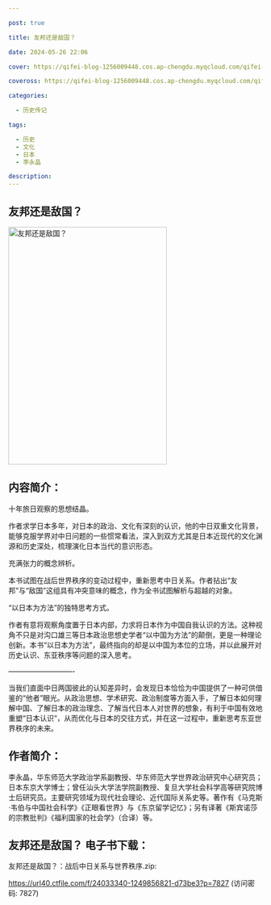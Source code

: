 ```yaml
---

post: true

title: 友邦还是敌国？

date: 2024-05-26 22:06

cover: https://qifei-blog-1256009448.cos.ap-chengdu.myqcloud.com/qifei-blog/662f5c390ea9cb1403bd5285.jpg

coveross: https://qifei-blog-1256009448.cos.ap-chengdu.myqcloud.com/qifei-blog/662f5c390ea9cb1403bd5285.jpg

categories:

  - 历史传记

tags:

  - 历史
  - 文化
  - 日本
  - 李永晶

description:
---
```


## 友邦还是敌国？
<img alt="友邦还是敌国？ " class="aligncenter loading" data-was-processed="true" decoding="async" fetchpriority="high" height="471" src="https://qifei-blog-1256009448.cos.ap-chengdu.myqcloud.com/qifei-blog/662f5c390ea9cb1403bd5285.jpg " style="cursor: zoom-in;" width="314"/>

## 内容简介：

十年旅日观察的思想结晶。

作者求学日本多年，对日本的政治、文化有深刻的认识，他的中日双重文化背景，能够克服学界对中日问题的一些惯常看法，深入到双方尤其是日本近现代的文化渊源和历史深处，梳理演化日本当代的意识形态。

充满张力的概念辨析。

本书试图在战后世界秩序的变动过程中，重新思考中日关系。作者拈出“友邦”与“敌国”这组具有冲突意味的概念，作为全书试图解析与超越的对象。

“以日本为方法”的独特思考方式。

作者有意将观察角度置于日本内部，力求将日本作为中国自我认识的方法。这种视角不只是对沟口雄三等日本政治思想史学者“以中国为方法”的颠倒，更是一种理论创新。本书“以日本为方法”，最终指向的却是以中国为本位的立场，并以此展开对历史认识、东亚秩序等问题的深入思考。

—————————-

当我们直面中日两国彼此的认知差异时，会发现日本恰恰为中国提供了一种可供借鉴的“他者”眼光。从政治思想、学术研究、政治制度等方面入手，了解日本如何理解中国、了解日本的政治理念、了解当代日本人对世界的想象，有利于中国有效地重塑“日本认识”，从而优化与日本的交往方式，并在这一过程中，重新思考东亚世界秩序的未来。

## 作者简介：

李永晶，华东师范大学政治学系副教授、华东师范大学世界政治研究中心研究员；日本东京大学博士；曾任汕头大学法学院副教授、复旦大学社会科学高等研究院博士后研究员。主要研究领域为现代社会理论、近代国际关系史等。著作有《马克斯·韦伯与中国社会科学》《正眼看世界》与《东京留学记忆》；另有译著《斯宾诺莎的宗教批判》《福利国家的社会学》（合译）等。

## 友邦还是敌国？ 电子书下载：
友邦还是敌国？：战后中日关系与世界秩序.zip: 

https://url40.ctfile.com/f/24033340-1249856821-d73be3?p=7827 (访问密码: 7827)
